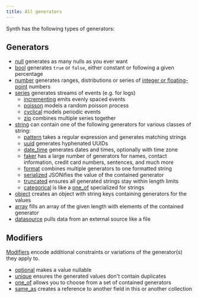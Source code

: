 ```yaml
---
title: All generators
---
```


Synth has the following types of generators:

## Generators

* [null](null) generates as many nulls as you ever want
* [bool](bool) generates `true` or `false`, either constant or
following a given percentage
* [number](number) generates ranges, distributions or series of
[integer or floating-point](number#subtype) numbers
* [series](series) generates streams of events (e.g. for logs)
  * [incrementing](series#incrementing) emits evenly spaced events
  * [poisson](series#poisson) models a random poisson process
  * [cyclical](series#cyclical) models periodic events
  * [zip](series#zip) combines multiple series together
* [string](string) can contain one of the following generators for
various classes of string:
  * [pattern](string#pattern) takes a regular expression and
  generates matching strings
  * [uuid](string#uuid) generates hyphenated UUIDs
  * [date_time](string#date_time) generates dates and times,
  optionally with time zone
  * [faker](string#faker) has a large number of generators for names,
  contact information, credit card numbers, sentences, and much more
  * [format](string#format) combines multiple generators to one
  formatted string
  * [serialized](string#serialized) JSONifies the value of the
  contained generator
  * [truncated](string#truncated) ensures all generated strings stay
  within length limits
  * [categorical](string#categorical) is like a
  [one_of](one-of) specialized for strings
* [object](object) creates an object with string keys containing
generators for the values
* [array](array) fills an array of the given length with elements of
the contained generator
* [datasource](datasource) pulls data from an external source
like a file

## Modifiers

[Modifiers](modifiers) encode additional constraints or variations of the generator(s) they apply to.

* [optional](modifiers#optional) makes a value nullable
* [unique](modifiers#unique) ensures the generated values don't contain
  duplicates
* [one_of](one-of) allows you to choose from a set of contained
  generators
* [same_as](same-as) creates a reference to another field in this or
  another collection